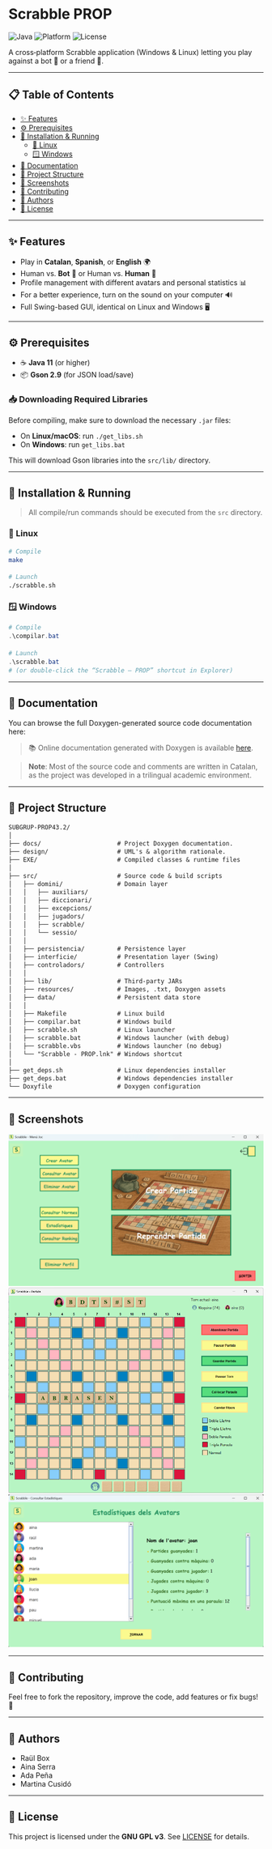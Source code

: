 # Scrabble PROP

![Java](https://img.shields.io/badge/Java-11+-blue?logo=java)
![Platform](https://img.shields.io/badge/Platform-Windows%20%7C%20Linux-green)
![License](https://img.shields.io/badge/License-GPL%20v3-blue)

A cross‑platform Scrabble application (Windows & Linux) letting you play against a bot 🤖 or a friend 👥.

---

## 📋 Table of Contents

- [✨ Features](#✨-features)  
- [⚙️ Prerequisites](#⚙️-prerequisites)  
- [🚀 Installation & Running](#🚀-installation--running)  
  - [🐧 Linux](#🐧-linux)  
  - [🪟 Windows](#🪟-windows)  
- [📄 Documentation](#📄-documentation)
- [📂 Project Structure](#📂-project-structure)  
- [📸 Screenshots](#📸-screenshots)  
- [🤝 Contributing](#🤝-contributing)  
- [👥 Authors](#👥-authors)  
- [📝 License](#📝-license)  

---

## ✨ Features

- Play in **Catalan**, **Spanish**, or **English** 🌍  
- Human vs. **Bot** 🤖 or Human vs. **Human** 👥  
- Profile management with different avatars and personal statistics 📊  
- For a better experience, turn on the sound on your computer 🔊
- Full Swing-based GUI, identical on Linux and Windows 🖥️  

---

## ⚙️ Prerequisites

- ☕ **Java 11** (or higher)
- 📦 **Gson 2.9** (for JSON load/save)

### 📥 Downloading Required Libraries

Before compiling, make sure to download the necessary `.jar` files:

- On **Linux/macOS**: run `./get_libs.sh`
- On **Windows**: run `get_libs.bat`

This will download Gson libraries into the `src/lib/` directory.


---

## 🚀 Installation & Running

> All compile/run commands should be executed from the `src` directory.

### 🐧 Linux

```bash
# Compile
make

# Launch
./scrabble.sh
```

### 🪟 Windows

```powershell
# Compile
.\compilar.bat

# Launch
.\scrabble.bat
# (or double‑click the “Scrabble – PROP” shortcut in Explorer)
```
---

## 📄 Documentation

You can browse the full Doxygen-generated source code documentation here:

> 📚 Online documentation generated with Doxygen is available [here](https://rboxvelasco.github.io/Scrabble/).

> **Note**: Most of the source code and comments are written in Catalan, as the project was developed in a trilingual academic environment.

---

## 📂 Project Structure

```
SUBGRUP-PROP43.2/
│
├── docs/                     # Project Doxygen documentation.
├── design/                   # UML's & algorithm rationale.
├── EXE/                      # Compiled classes & runtime files
│
├── src/                      # Source code & build scripts
│   ├── domini/               # Domain layer
│   │   ├── auxiliars/
│   │   ├── diccionari/
│   │   ├── excepcions/
│   │   ├── jugadors/
│   │   ├── scrabble/
│   │   └── sessio/
│   │
│   ├── persistencia/         # Persistence layer
│   ├── interficie/           # Presentation layer (Swing)
│   ├── controladors/         # Controllers
│   │
│   ├── lib/                  # Third‑party JARs
│   ├── resources/            # Images, .txt, Doxygen assets
│   ├── data/                 # Persistent data store
│   │
│   ├── Makefile              # Linux build
│   ├── compilar.bat          # Windows build
│   ├── scrabble.sh           # Linux launcher
│   ├── scrabble.bat          # Windows launcher (with debug)
│   ├── scrabble.vbs          # Windows launcher (no debug)
│   └── "Scrabble - PROP.lnk" # Windows shortcut
│
├── get_deps.sh               # Linux dependencies installer
├── get_deps.bat              # Windows dependencies installer
└── Doxyfile                  # Doxygen configuration
```

---

## 📸 Screenshots

![Main Window](src/resources/screenshots/main_window.png)
![Game Window](src/resources/screenshots/game_window.png)
![Statistics Window](src/resources/screenshots/avatars_statistics.png)

---

## 🤝 Contributing

Feel free to fork the repository, improve the code, add features or fix bugs! 🚀

---

## 👥 Authors

- Raül Box  
- Aina Serra  
- Ada Peña  
- Martina Cusidó  

---

## 📝 License

This project is licensed under the **GNU GPL v3**. See [LICENSE](./LICENSE) for details.
